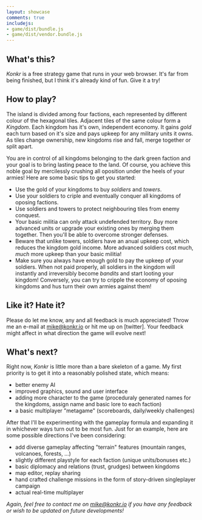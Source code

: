 ```yaml
---
layout: showcase
comments: true
includejs:
- game/dist/bundle.js
- game/dist/vendor.bundle.js
---
```


## What's this?

*Konkr* is a free strategy game that runs in your web browser. It's far from being finished, but I think it's already kind of fun. Give it a try!

## How to play?

The island is divided among four factions, each represented by different colour of the hexagonal tiles. Adjacent tiles of the same colour form a *Kingdom*. Each kingdom has it's own, independent economy. It gains *gold* each turn based on it's size and pays upkeep for any military units it owns. As tiles change ownership, new kingdoms rise and fall, merge together or split apart.

You are in control of all kingdoms belonging to the dark green faction and your goal is to bring  lasting peace to the land. Of course, you achieve this noble goal by mercilessly crushing all oposition under the heels of your armies! Here are some basic tips to get you started:

* Use the gold of your kingdoms to buy *soldiers* and *towers*.
* Use your soldiers to criple and eventually conquer all kingdoms of oposing factions.
* Use soldiers and towers to protect neighbouring tiles from enemy conquest.
* Your basic militia can only attack undefended territory. Buy more advanced units or upgrade your existing ones by merging them together. Then you'll be able to overcome stronger defenses.   
* Beware that unlike towers, soldiers have an anual upkeep cost, which reduces the kingdom gold income. More advanced soldiers cost much, *much* more upkeep than your basic militia!
* Make sure you always have enough gold to pay the upkeep of your soldiers. When not paid properly, all soldiers in the kingdom will instantly and irreversibly become *bandits* and start looting your kingdom! Conversely, you can try to cripple the economy of oposing kingdoms and hus turn their own armies against them!

## Like it? Hate it?

Please do let me know, any and all feedback is much appreciated! Throw me an e-mail at <a href="mailto:mike@konkr.io">mike@konkr.io</a> or hit me up on [twitter]. Your feedback might affect in what direction the game will evolve next! 

## What's next?

Right now, <i>Konkr</i> is little more than a bare skeleton of a game. My first priority is to get it into a reasonably polished state, which means:

* better enemy AI
* improved graphics, sound and user interface
* adding more character to the game (proceduraly generated names for the kingdoms, assign name and basic lore to each faction)
* a basic multiplayer "metagame" (scoreboards, daily/weekly challenges)

After that I'll be experimenting with the gameplay formula and expanding it in whichever ways turn out to be most fun. Just for an example, here are some possible directions I've been considering:

* add diverse gameplay affecting "terrain" features (mountain ranges, volcanoes, forests, ...) 
* slightly different playstyle for each faction (unique units/bonuses etc.)
* basic diplomacy and relations (trust, grudges) between kingdoms
* map editor, replay sharing
* hand crafted challenge missions in the form of story-driven singleplayer campaign
* actual real-time multiplayer

*Again, feel free to contact me on <a href="mailto:mike@konkr.io">mike@konkr.io</a> if you have any feedback or wish to be updated on future developments!*